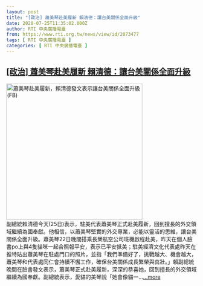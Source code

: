 ```yaml
---
layout: post
title: "[政治] 蕭美琴赴美履新 賴清德：讓台美關係全面升級"
date: 2020-07-25T11:35:02.000Z
author: RTI 中央廣播電臺
from: https://www.rti.org.tw/news/view/id/2073477
tags: [ RTI 中央廣播電臺 ]
categories: [ RTI 中央廣播電臺 ]
---
```

<!--1595676902000-->
[[政治] 蕭美琴赴美履新 賴清德：讓台美關係全面升級](https://www.rti.org.tw/news/view/id/2073477)
------

<div>
<img src="https://static.rti.org.tw/assets/thumbnails/2020/07/25/62a7eabfcc2aa9789502e349933c104c.jpg" width="360" alt="蕭美琴赴美履新，賴清德發文表示讓台美關係全面升級 (FB)" title="蕭美琴赴美履新，賴清德發文表示讓台美關係全面升級 (FB)"><br>副總統賴清德今天(25日)表示，駐美代表蕭美琴正式赴美履新，回到擅長的外交領域繼續為國奉獻。他相信，以蕭美琴堅實的外交專業，必能以靈活的思維，讓台美關係全面升級。蕭美琴22日晚間搭乘長榮航空公司班機啟程赴美，昨天在個人臉書po上與4隻貓咪一起合照報平安，表示已平安抵美；駐美經濟文化代表處昨天在推特貼出蕭美琴在駐處門口的照片，並指「我們準備好了，挑戰越大、機會越大，蕭美琴和代表處同仁會持續不懈工作，確保台美關係成長繁榮與茁壯。」賴副總統晚間在臉書發文表示，蕭美琴正式赴美履新，深深的恭喜她，回到擅長的外交領域繼續為國奉獻。副總統表示，愛貓的美琴說「她會像貓一...<a target="_blank" href="https://www.rti.org.tw/news/view/id/2073477">...more</a>
</div>
